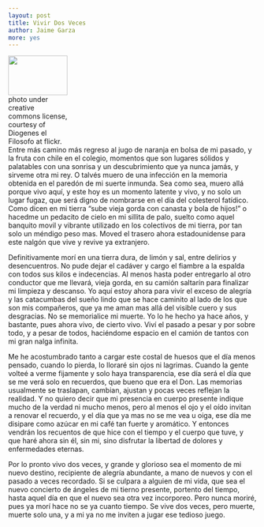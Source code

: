 ```yaml
---
layout: post
title: Vivir Dos Veces
author: Jaime Garza
more: yes
---
```


<div class="left-image">
<img src="{{ site.baseurl }}/images/reborn-tree.jpg" width="120" height="80">
<div class="attribution" style="width:120px;">photo under creative commons license, courtesy of Diogenes el Filosofo at flickr.</div>
</div>
Entre más camino más regreso al jugo de naranja en bolsa de mi pasado, y la fruta con chile en el colegio, momentos que son lugares sólidos y palatables con una sonrisa y un descubrimiento que ya nunca jamás, y sirveme otra mi rey.  O talvés muero de una infección en la memoria obtenida en el paredón de mi suerte inmunda.  Sea como sea, muero allá porque vivo aquí, y este hoy es un momento latente y vivo, y no solo un lugar fugaz, que será digno de nombrarse en el día del colesterol fatídico.  Como dicen en mi tierra “sube vieja gorda con canasta y bola de hijos!” o hacedme un pedacito de cielo en mi sillita de palo, suelto como aquel banquito movil y vibrante utilizado en los colectivos de mi tierra, por tan solo un méndigo peso mas.  Moved el trasero ahora estadounidense para este nalgón que vive y revive ya extranjero.

Definitivamente morí en una tierra dura, de limón y sal, entre delirios y desencuentros.  No pude dejar el cadáver y cargo el fiambre a la espalda con todos sus kilos e indecencias.  Al menos hasta poder entregarlo al otro conductor que me llevará, vieja gorda, en su camión saltarín para finalizar mi limpieza y descanso.  Yo aquí estoy ahora para vivir el exceso de alegría y las catacumbas del sueño lindo que se hace caminito al lado de los que son mis compañeros, que ya me aman mas allá del visible cuero y sus desgracias.  No se memorialice mi muerte.  Yo lo he hecho ya hace años, y bastante, pues ahora vivo, de cierto vivo.  Viví el pasado a pesar y por sobre todo, y a pesar de todos, haciéndome espacio en el camión de tantos con mi gran nalga infinita.

Me he acostumbrado tanto a cargar este costal de huesos que el día menos pensado, cuando lo pierda, lo lloraré sin ojos ni lagrimas.  Cuando la gente volteé a verme fijamente y solo haya transparencia, ese día será el día que se me verá solo en recuerdos, que bueno que era el Don. Las memorias usualmente se traslapan, cambian, ajustan y pocas veces reflejan la realidad.  Y no quiero decir que mi presencia en cuerpo presente indique mucho de la verdad ni mucho menos, pero al menos el ojo y el oído invitan a renovar el recuerdo, y el día que ya mas no se me vea u oiga, ese día me disipare como azúcar en mi café tan fuerte y aromático.  Y entonces vendrán los recuentos de que hice con el tiempo y el cuerpo que tuve, y que haré ahora sin él, sin mi, sino disfrutar la libertad de dolores y enfermedades eternas.

Por lo pronto vivo dos veces, y grande y glorioso sea el momento de mi nuevo destino, recipiente de alegría abundante, a mano de nuevos y con el pasado a veces recordado. Si se culpara a alguien de mi vida, que sea el nuevo concierto de ángeles de mi tierno presente, portento del tiempo, hasta aquel día en que el nuevo sea otra vez incorporeo. Pero nunca moriré, pues ya morí hace no se ya cuanto tiempo. Se vive dos veces, pero muerte, muerte solo una, y a mi ya no me inviten a jugar ese tedioso juego.